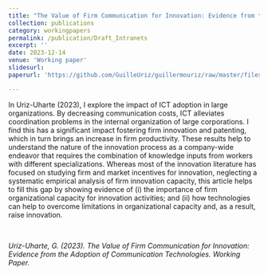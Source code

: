 ```yaml
---
title: "The Value of Firm Communication for Innovation: Evidence from the Adoption of Communication Technologies"
collection: publications
category: workingpapers
permalink: /publication/Draft_Intranets
excerpt: ''
date: 2023-12-14
venue: 'Working paper'
slidesurl: 
paperurl: 'https://github.com/GuilleUriz/guillermouriz/raw/master/files/Draft_Intranets.pdf'

---
```


In Uriz-Uharte (2023), I explore the impact of ICT adoption in large organizations. By decreasing communication costs, ICT alleviates coordination problems in the internal organization of large corporations. I find this has a significant impact fostering firm innovation and patenting, which in turn brings an increase in firm productivity. These results help to understand the nature of the innovation process as a company-wide endeavor that requires the combination of knowledge inputs from workers with different specializations. Whereas most of the innovation literature has focused on studying firm and market incentives for innovation, neglecting a systematic empirical analysis of firm innovation capacity, this article helps to fill this gap by showing evidence of (i) the importance of firm organizational capacity for innovation activities; and (ii) how technologies can help to overcome limitations in organizational capacity and, as a result, raise innovation. 

<br>

<cite>Uriz-Uharte, G. (2023). The Value of Firm Communication for Innovation: Evidence from the Adoption of Communication Technologies. Working Paper.<cite>

